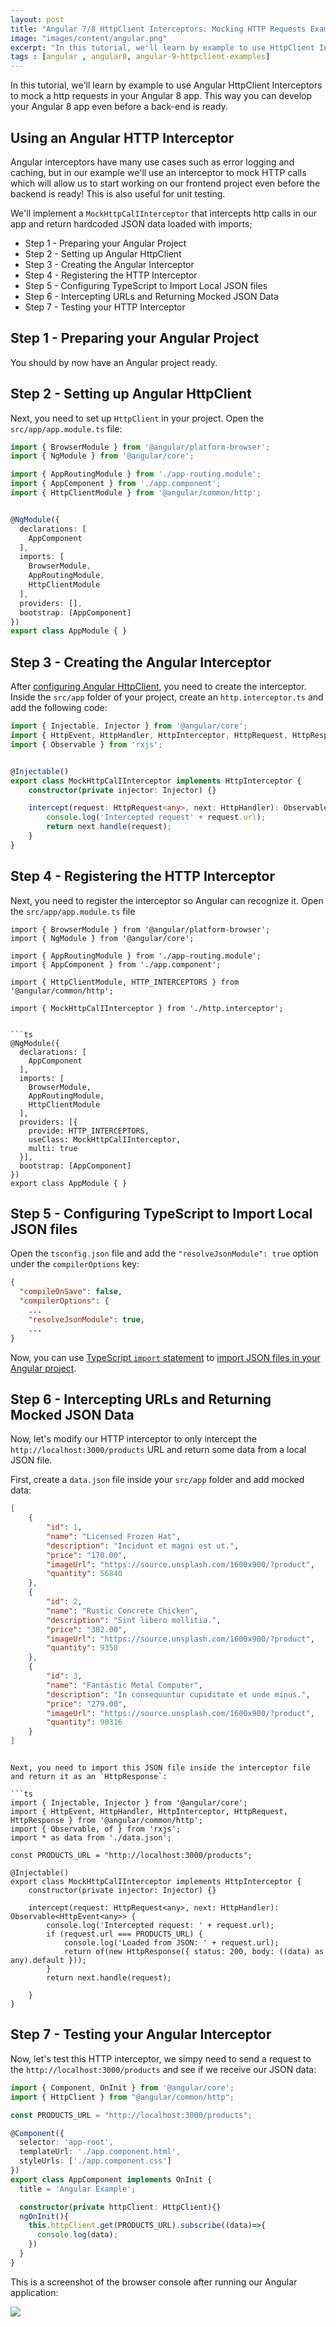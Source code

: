 ```yaml
---
layout: post
title: "Angular 7/8 HttpClient Interceptors: Mocking HTTP Requests Example"
image: "images/content/angular.png"
excerpt: "In this tutorial, we'll learn by example to use HttpClient Interceptors to mock a back-end for your Angular 8 app. This way you can develop your Angular 8 app without a back-end" 
tags : [angular , angular8, angular-9-httpclient-examples] 
---
```



In this tutorial, we'll learn by example to use Angular HttpClient Interceptors to mock a http requests in your Angular 8 app. This way you can develop your Angular 8 app even before a back-end is ready. 
  

## Using an Angular HTTP Interceptor

Angular interceptors have many use cases such as error logging and caching, but in our example we'll use an interceptor to mock HTTP calls which will allow us to start working on our frontend project even before the backend is ready! This is also useful for unit testing.

We'll implement a `MockHttpCalIInterceptor` that intercepts http calls in our app and return hardcoded JSON data loaded with imports;

- Step 1 - Preparing your Angular Project
- Step 2 - Setting up Angular HttpClient
- Step 3 - Creating the Angular Interceptor
- Step 4 - Registering the HTTP Interceptor 
- Step 5 - Configuring TypeScript to Import Local JSON files
- Step 6 - Intercepting URLs and Returning Mocked JSON Data
- Step 7 - Testing your HTTP Interceptor

## Step 1 - Preparing your Angular Project

You should by now have an Angular project ready.


## Step 2 -  Setting up Angular HttpClient

Next, you need to set up `HttpClient` in your project. Open the `src/app/app.module.ts` file:

```ts
import { BrowserModule } from '@angular/platform-browser';
import { NgModule } from '@angular/core';

import { AppRoutingModule } from './app-routing.module';
import { AppComponent } from './app.component';
import { HttpClientModule } from '@angular/common/http';


@NgModule({
  declarations: [
    AppComponent
  ],
  imports: [
    BrowserModule,
    AppRoutingModule,
    HttpClientModule
  ],
  providers: [],
  bootstrap: [AppComponent]
})
export class AppModule { }
```


## Step 3 - Creating the Angular Interceptor

After [configuring Angular HttpClient](https://www.techiediaries.com/angular/angular-9-8-tutorial-by-example-rest-crud-apis-http-get-requests-with-httpclient/), you need to create the interceptor. Inside the `src/app` folder of your project, create an `http.interceptor.ts` and add the following code: 

```ts
import { Injectable, Injector } from '@angular/core';
import { HttpEvent, HttpHandler, HttpInterceptor, HttpRequest, HttpResponse } from '@angular/common/http';
import { Observable } from 'rxjs';


@Injectable()
export class MockHttpCalIInterceptor implements HttpInterceptor {
    constructor(private injector: Injector) {}

    intercept(request: HttpRequest<any>, next: HttpHandler): Observable<HttpEvent<any>> {        
        console.log('Intercepted request' + request.url);
        return next.handle(request);
    }
}

```

## Step 4 - Registering the HTTP Interceptor 

Next, you need to register the interceptor so Angular can recognize it. Open the `src/app/app.module.ts` file 

```
import { BrowserModule } from '@angular/platform-browser';
import { NgModule } from '@angular/core';

import { AppRoutingModule } from './app-routing.module';
import { AppComponent } from './app.component';

import { HttpClientModule, HTTP_INTERCEPTORS } from '@angular/common/http';

import { MockHttpCalIInterceptor } from './http.interceptor';


```ts
@NgModule({
  declarations: [
    AppComponent
  ],
  imports: [
    BrowserModule,
    AppRoutingModule,
    HttpClientModule
  ],
  providers: [{
    provide: HTTP_INTERCEPTORS,
    useClass: MockHttpCalIInterceptor,
    multi: true
  }],
  bootstrap: [AppComponent]
})
export class AppModule { }
```


## Step 5 - Configuring TypeScript to Import Local JSON files

Open the `tsconfig.json` file and add the `"resolveJsonModule": true` option under the `compilerOptions` key:

```json
{
  "compileOnSave": false,
  "compilerOptions": {
    ...
    "resolveJsonModule": true,
    ...
}
```

Now, you can use [TypeScript `import` statement](https://www.techiediaries.com/angular/upload-images-typescript-node-ionic-imports-decorators-async-await-formdata/) to [import JSON files in your Angular project](https://www.techiediaries.com/angular-local-json-files/).

## Step 6 - Intercepting URLs and Returning Mocked JSON Data

Now, let's modify our HTTP interceptor to only intercept the `http://localhost:3000/products` URL and return some data from a local JSON file.

First, create a `data.json` file inside your `src/app` folder and add mocked data:

```json
[
    {
        "id": 1,
        "name": "Licensed Frozen Hat",
        "description": "Incidunt et magni est ut.",
        "price": "170.00",
        "imageUrl": "https://source.unsplash.com/1600x900/?product",
        "quantity": 56840
    },
    {
        "id": 2,
        "name": "Rustic Concrete Chicken",
        "description": "Sint libero mollitia.",
        "price": "302.00",
        "imageUrl": "https://source.unsplash.com/1600x900/?product",
        "quantity": 9358
    },
    {
        "id": 3,
        "name": "Fantastic Metal Computer",
        "description": "In consequuntur cupiditate et unde minus.",
        "price": "279.00",
        "imageUrl": "https://source.unsplash.com/1600x900/?product",
        "quantity": 90316
    }
]
```
```

Next, you need to import this JSON file inside the interceptor file and return it as an `HttpResponse`:

```ts
import { Injectable, Injector } from '@angular/core';
import { HttpEvent, HttpHandler, HttpInterceptor, HttpRequest, HttpResponse } from '@angular/common/http';
import { Observable, of } from 'rxjs';
import * as data from './data.json';

const PRODUCTS_URL = "http://localhost:3000/products";

@Injectable()
export class MockHttpCalIInterceptor implements HttpInterceptor {
    constructor(private injector: Injector) {}

    intercept(request: HttpRequest<any>, next: HttpHandler): Observable<HttpEvent<any>> {        
        console.log('Intercepted request: ' + request.url);
        if (request.url === PRODUCTS_URL) {
            console.log('Loaded from JSON: ' + request.url);
            return of(new HttpResponse({ status: 200, body: ((data) as any).default }));
        }
        return next.handle(request);

    }
}

```

## Step 7 - Testing your Angular Interceptor

Now, let's test this HTTP interceptor, we simpy need to send a request to the `http://localhost:3000/products` and see if we receive our JSON data:

```ts
import { Component, OnInit } from '@angular/core';
import { HttpClient } from "@angular/common/http";

const PRODUCTS_URL = "http://localhost:3000/products";

@Component({
  selector: 'app-root',
  templateUrl: './app.component.html',
  styleUrls: ['./app.component.css']
})
export class AppComponent implements OnInit {
  title = 'Angular Example';

  constructor(private httpClient: HttpClient){}
  ngOnInit(){
    this.httpClient.get(PRODUCTS_URL).subscribe((data)=>{
      console.log(data);
    })
  }
}
```

This is a screenshot of the browser console after running our Angular application:

![](https://www.techiediaries.com/assets/images/angular-http-interceptor-example.png)

